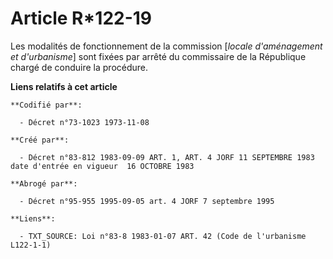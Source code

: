 # Article R*122-19

Les modalités de fonctionnement de la commission [*locale d'aménagement et d'urbanisme*] sont fixées par arrêté du
commissaire de la République chargé de conduire la procédure.

**Liens relatifs à cet article**

	**Codifié par**:

	  - Décret n°73-1023 1973-11-08

	**Créé par**:

	  - Décret n°83-812 1983-09-09 ART. 1, ART. 4 JORF 11 SEPTEMBRE 1983 date d'entrée en vigueur  16 OCTOBRE 1983

	**Abrogé par**:

	  - Décret n°95-955 1995-09-05 art. 4 JORF 7 septembre 1995

	**Liens**:

	  - TXT_SOURCE: Loi n°83-8 1983-01-07 ART. 42 (Code de l'urbanisme L122-1-1)
